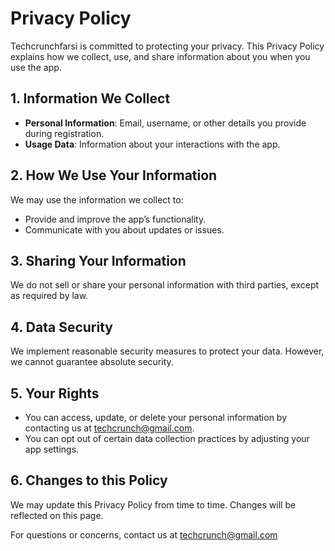 # Privacy Policy

Techcrunchfarsi is committed to protecting your privacy. This Privacy Policy explains how we collect, use, and share information about you when you use the app.

## 1. Information We Collect
- **Personal Information**: Email, username, or other details you provide during registration.
- **Usage Data**: Information about your interactions with the app.

## 2. How We Use Your Information
We may use the information we collect to:
- Provide and improve the app’s functionality.
- Communicate with you about updates or issues.

## 3. Sharing Your Information
We do not sell or share your personal information with third parties, except as required by law.

## 4. Data Security
We implement reasonable security measures to protect your data. However, we cannot guarantee absolute security.

## 5. Your Rights
- You can access, update, or delete your personal information by contacting us at techcrunch@gmail.com.
- You can opt out of certain data collection practices by adjusting your app settings.

## 6. Changes to this Policy
We may update this Privacy Policy from time to time. Changes will be reflected on this page.

For questions or concerns, contact us at techcrunch@gmail.com

